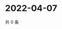 # 2022-04-07

共 0 条

<!-- BEGIN WEIBO -->
<!-- 最后更新时间 Thu Apr 07 2022 15:15:15 GMT+0800 (China Standard Time) -->

<!-- END WEIBO -->
